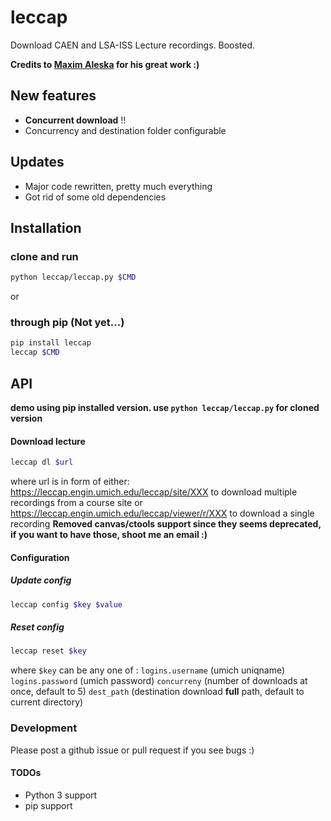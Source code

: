 # leccap
Download CAEN and LSA-ISS Lecture recordings. Boosted.

**Credits to [Maxim Aleska](https://github.com/maxim123/dleccap) for his great work :)**

## New features
* **Concurrent download** !!
* Concurrency and destination folder configurable

## Updates
* Major code rewritten, pretty much everything
* Got rid of some old dependencies

## Installation

### clone and run
```sh
python leccap/leccap.py $CMD
```
or

### through pip (Not yet...)
```sh
pip install leccap
leccap $CMD
```

## API 
**demo using pip installed version. use `python leccap/leccap.py` for cloned version**

#### Download lecture
```sh
leccap dl $url
```
where url is in form of either: 
https://leccap.engin.umich.edu/leccap/site/XXX to download multiple recordings from a course site or
https://leccap.engin.umich.edu/leccap/viewer/r/XXX to download a single recording
**Removed canvas/ctools support since they seems deprecated, if you want to have those, shoot me an email :)**

#### Configuration
##### Update config
```sh
leccap config $key $value
```
##### Reset config
 ```sh
 leccap reset $key
```
where `$key` can be any one of :
`logins.username` (umich uniqname)
 `logins.password` (umich password)
 `concurreny` (number of downloads at once, default to 5) 
 `dest_path` (destination download **full** path, default to current directory)
 
 ### Development
 Please post a github issue or pull request if you see bugs :)

 #### TODOs
 * Python 3 support
 * pip support
